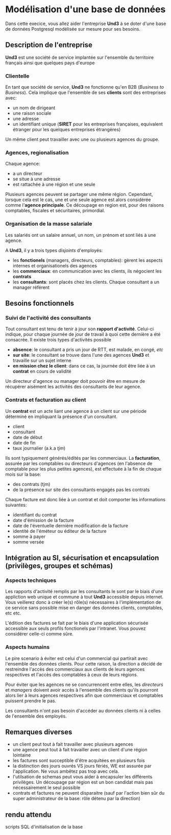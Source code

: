 
# Modélisation d'une base de données

Dans cette execice, vous allez aider l'entreprise **Und3** à se doter d'une base de données Postgresql modélisée sur mesure pour ses besoins.

## Description de l'entreprise

**Und3** est une société de service implantée sur l'ensemble du territoire français ainsi que quelques pays d'europe

### Clientelle

En tant que société de service, **Und3** ne fonctionne qu'en B2B (*Business to Business*). Cela implique que l'ensemble de ses **clients** sont des entreprises avec: 

* un nom de dirigeant
* une raison sociale
* une adresse
* un identifiant unique (**SIRET** pour les entreprises françaises, equivalent étranger pour les quelques entreprises étrangères)

Un même client peut travailler avec une ou plusieurs agences du groupe.

### Agences, regionalisation

Chaque agence: 

* a un directeur
* se situe à une adresse
* est rattachée à une région et une seule

Plusieurs agences peuvent se partager une même région. Cependant, lorsque cela est le cas, une et une seule agence est alors considérée comme l'**agence principale**. Ce découpage en region est, pour des raisons comptables, fiscales et sécuritaires, primordial.

### Organisation de la masse salariale

Les salariés ont un salaire annuel, un nom, un prénom et sont liés à une agence.

A **Und3**, il y a trois types *disjoints* d'employés:

* les **fonctionels** (managers, directeurs, comptables): gèrent les aspects internes et organisationels des agences
* les **commerciaux**: en communication avec les clients, ils négocient les **contrats**
* les **consultants**: sont placés chez les clients. Chaque consultant a un manager référent


## Besoins fonctionnels

### Suivi de l'activité des consultants 

Tout consultant est tenu de tenir à jour son **rapport d'activité**. Celui-ci indique, pour chaque journée de jour de travail à quoi cette dernière a été consacrée. Il existe trois types d'activités possible

* **absence**: le consultant a pris un jour de RTT, est malade, en congé, *etc*
* **sur site**: le consultant se trouve dans l'une des agences **Und3** et travaille sur un sujet interne
* **en mission chez le client**: dans ce cas, la journée doit être liée à un **contrat** en cours de validité

Un directeur d'agence ou manager doit pouvoir être en mesure de récupérer aisément les activités des consultants de leur agence.

### Contrats et facturation au client

Un **contrat** est un acte liant une agence à un client sur une période déterminé en impliquant la présence d'un consultant.  

* client
* consultant 
* date de début
* date de fin
* taux journalier (a.k.a *tjm*)

Ils sont typiquement générés/édités par les commerciaux. La **facturation**, assurée par les comptables ou directeurs d'agences (en l'absence de comptable pour les plus petites agences), est effectuée à la fin de chaque mois sur la base:
 
* des contrats (tjm)
* de la présence sur site des consultants engagés pas les contrats

Chaque facture est donc liée à un contrat et doit comporter les informations suivantes:

* identifiant du contrat
* date d'émission de la facture
* date de l'éventuelle dernière modification de la facture
* identité de l'éméteur ou éditeur de la facture
* somme à payer
* somme versée


## Intégration au SI, sécurisation et encapsulation (privilèges, groupes et schémas)

### Aspects techniques

Les rapports d'activité remplis par les consultants le sont par le biais d'une appliction web unique et commune à tout **Und3** accessible depuis internet. Vous veillerez donc à créer le(s) rôle(s) nécessaires à l'implémentation de ce service sans possible mise en danger des données clients, comptables, etc etc. 

L'édition des factures se fait par le biais d'une application sécurisée accessible aux seuls profils fonctionels par l'intranet. Vous pouvez considérer celle-ci comme sûre.

### Aspects humains

Le pire scenario à éviter est celui d'un commercial qui partirait avec l'ensemble des données clients. Pour cette raison, la direction a décidé de restreindre l'accès des commerciaux aux clients de leurs agences respectives et l'accès des comptables à ceux de leurs régions. 

Pour éviter que les agences ne se concurrencent entre elles, les *directeurs* et *managers* doivent avoir accès à l'ensemble des clients qu'ils pourront alors lier à leurs agences respectives afin que commerciaux et comptables puissent prendre le pas.

Les consultants n'ont pas besoin d'accéder au données clients ni à celles de l'ensemble des employés.


## Remarques diverses

* un client peut tout à fait travailler avec plusieurs agences
* une agence peut tout à fait travailler avec un client d'une région lointaine
* les factures sont succeptible d'être acquitées en plusieurs fois
* la distinction des jours ouvrés VS jours fériés, WE est assurée par l'application. Ne vous ambêtez pas trop avec cela.
* l'utilsation de schemas peut vous aider à encapsuler les différents privilèges. Un découpage par région est un bon candidat mais pas nécessairement le seul possible
* contrats et factures ne peuvent disparaitre (sauf par l'action bien sûr du super administrateur de la base: rôle détenu par la direction)

## rendu attendu

scripts SQL d'initialisation de la base
